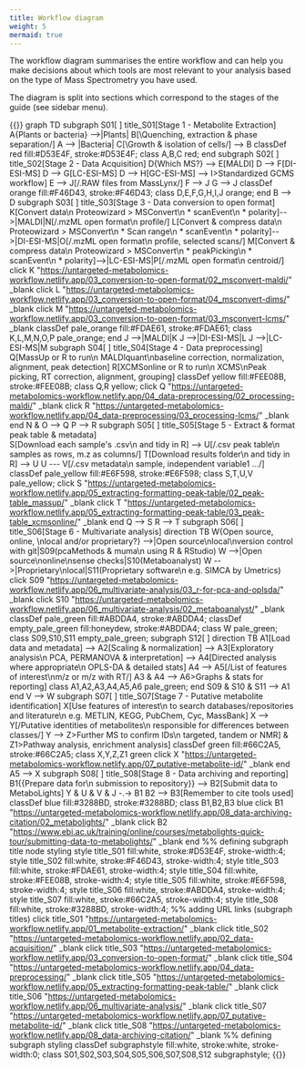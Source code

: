 ```yaml
---
title: Workflow diagram
weight: 5
mermaid: true
---
```

The workflow diagram summarises the entire workflow and can help you make decisions about which tools are most relevant to your analysis based on the type of Mass Spectrometry you have used.

The diagram is split into sections which correspond to the stages of the guide (see sidebar menu).

{{<mermaid>}}
graph TD
    subgraph S01[ ]
    title_S01[Stage 1 - Metabolite Extraction]
    A{Plants or bacteria} -->|Plants| B[\Quenching, extraction & phase separation/]
    A --> |Bacteria| C[\Growth & isolation of cells/] --> B
    classDef red fill:#D53E4F, stroke:#D53E4F;
    class A,B,C red;
    end
    subgraph S02[ ]
    title_S02[Stage 2 - Data Acquisition]
    D{Which MS?} --> E[MALDI]
    D --> F[DI-ESI-MS]
    D --> G[LC-ESI-MS]
    D --> H[GC-ESI-MS] --> I>Standardized GCMS workflow]
    E --> J[/.RAW files from MassLynx/]
    F --> J
    G --> J
    classDef orange fill:#F46D43, stroke:#F46D43;
    class D,E,F,G,H,I,J orange;
    end
    B --> D
    subgraph S03[ ]
    title_S03[Stage 3 - Data conversion to open format]
    K[Convert data\n Proteowizard > MSConvert\n * scanEvent\n * polarity]-->|MALDI|N[/.mzML open format\n profile/]
    L[Convert & compress data\n Proteowizard > MSConvert\n * Scan range\n * scanEvent\n * polarity]-->|DI-ESI-MS|O[/.mzML open format\n profile, selected scans/]
    M[Convert & compress data\n Proteowizard > MSConvert\n * peakPicking\n * scanEvent\n * polarity]-->|LC-ESI-MS|P[/.mzML open format\n centroid/]
    click K "https://untargeted-metabolomics-workflow.netlify.app/03_conversion-to-open-format/02_msconvert-maldi/" _blank
    click L "https://untargeted-metabolomics-workflow.netlify.app/03_conversion-to-open-format/04_msconvert-dims/" _blank
    click M "https://untargeted-metabolomics-workflow.netlify.app/03_conversion-to-open-format/03_msconvert-lcms/" _blank
    classDef pale_orange fill:#FDAE61, stroke:#FDAE61;
    class K,L,M,N,O,P pale_orange;
    end
    J -->|MALDI|K
    J -->|DI-ESI-MS|L
    J -->|LC-ESI-MS|M
    subgraph S04[ ]
    title_S04[Stage 4 - Data preprocessing]
    Q[MassUp or R to run\n MALDIquant\nbaseline correction, normalization, alignment, peak detection]
    R[XCMSonline or R to run\n XCMS\nPeak picking, RT correction, alignment, grouping]
    classDef yellow fill:#FEE08B, stroke:#FEE08B;
    class Q,R yellow;
    click Q "https://untargeted-metabolomics-workflow.netlify.app/04_data-preprocessing/02_processing-maldi/" _blank
    click R "https://untargeted-metabolomics-workflow.netlify.app/04_data-preprocessing/03_processing-lcms/" _blank
    end
    N & O --> Q
    P --> R
    subgraph S05[ ]
    title_S05[Stage 5 - Extract & format peak table & metadata]  
    S[Download each sample's .csv\n and tidy in R] --> U[/.csv peak table\n samples as rows, m.z as columns/]
    T[Download results folder\n and tidy in R] --> U
    U --- V[/.csv metadata\n sample, independent variable1 .../]
    classDef pale_yellow fill:#E6F598, stroke:#E6F598;
    class S,T,U,V pale_yellow;
    click S "https://untargeted-metabolomics-workflow.netlify.app/05_extracting-formatting-peak-table/02_peak-table_massup/" _blank
    click T "https://untargeted-metabolomics-workflow.netlify.app/05_extracting-formatting-peak-table/03_peak-table_xcmsonline/" _blank
    end
    Q --> S
    R --> T
    subgraph S06[ ]
    title_S06[Stage 6 - Multivariate analysis]
    direction TB
    W{Open source, online, \nlocal and/or proprietary?} -->|Open source\nlocal\nversion control with git|S09(pcaMethods & muma\n using R & RStudio)
    W -->|Open source\nonline\nsense checks|S10(Metaboanalyst)
    W -->|Proprietary\nlocal|S11(Proprietary software\n e.g. SIMCA by Umetrics)
    click S09 "https://untargeted-metabolomics-workflow.netlify.app/06_multivariate-analysis/03_r-for-pca-and-oplsda/" _blank
    click S10 "https://untargeted-metabolomics-workflow.netlify.app/06_multivariate-analysis/02_metaboanalyst/" _blank
    classDef pale_green fill:#ABDDA4, stroke:#ABDDA4;
    classDef empty_pale_green fill:honeydew, stroke:#ABDDA4;
    class W pale_green;
    class S09,S10,S11 empty_pale_green;
        subgraph S12[ ]
        direction TB
        A1[Load data and metadata] --> A2[Scaling & normalization] --> A3[Exploratory analysis\n PCA, PERMANOVA & interpretation] --> A4[Directed analysis where appropriate\n OPLS-DA & detailed stats]
        A4 --> A5[/List of features of interest\nm/z or m/z with RT/]
        A3 & A4 --> A6>Graphs & stats for reporting]
        class A1,A2,A3,A4,A5,A6 pale_green;
        end
    S09 & S10 & S11 --> A1
    end
    V --> W
    subgraph S07[ ]
    title_S07[Stage 7 - Putative metabolite identification]
    X[Use features of interest\n to search databases/repositories and literature\n e.g. METLIN, KEGG, PubChem, Cyc, MassBank]
    X --> Y[/Putative identities of metabolites\n responsible for differences between classes/]
    Y --> Z>Further MS to confirm IDs\n targeted, tandem or NMR] & Z1>Pathway analysis, enrichment analysis] 
    classDef green fill:#66C2A5, stroke:#66C2A5;
    class X,Y,Z,Z1 green
    click X "https://untargeted-metabolomics-workflow.netlify.app/07_putative-metabolite-id/" _blank
    end
    A5 --> X
    subgraph S08[ ]
    title_S08[Stage 8 - Data archiving and reporting]
    B1{{Prepare data for\n submission to repository}} --> B2[Submit data to MetaboLights]
    Y & U & V & J -.-> B1
    B2 --> B3[Remember to cite tools used]
    classDef blue fill:#3288BD, stroke:#3288BD;
    class B1,B2,B3 blue
    click B1 "https://untargeted-metabolomics-workflow.netlify.app/08_data-archiving-citation/02_metabolights/" _blank
    click B2 "https://www.ebi.ac.uk/training/online/courses/metabolights-quick-tour/submitting-data-to-metabolights/" _blank
    end
    %% defining subgraph title node styling
    style title_S01 fill:white, stroke:#D53E4F, stroke-width:4;
    style title_S02 fill:white, stroke:#F46D43, stroke-width:4;
    style title_S03 fill:white, stroke:#FDAE61, stroke-width:4;
    style title_S04 fill:white, stroke:#FEE08B, stroke-width:4;
    style title_S05 fill:white, stroke:#E6F598, stroke-width:4;
    style title_S06 fill:white, stroke:#ABDDA4, stroke-width:4;
    style title_S07 fill:white, stroke:#66C2A5, stroke-width:4;
    style title_S08 fill:white, stroke:#3288BD, stroke-width:4;
    %% adding URL links (subgraph titles)
    click title_S01 "https://untargeted-metabolomics-workflow.netlify.app/01_metabolite-extraction/" _blank
    click title_S02 "https://untargeted-metabolomics-workflow.netlify.app/02_data-acquisition/" _blank
    click title_S03 "https://untargeted-metabolomics-workflow.netlify.app/03_conversion-to-open-format/" _blank
    click title_S04 "https://untargeted-metabolomics-workflow.netlify.app/04_data-preprocessing/" _blank
    click title_S05 "https://untargeted-metabolomics-workflow.netlify.app/05_extracting-formatting-peak-table/" _blank
    click title_S06 "https://untargeted-metabolomics-workflow.netlify.app/06_multivariate-analysis/" _blank
    click title_S07 "https://untargeted-metabolomics-workflow.netlify.app/07_putative-metabolite-id/" _blank
    click title_S08 "https://untargeted-metabolomics-workflow.netlify.app/08_data-archiving-citation/" _blank
    %% defining subgraph styling
    classDef subgraphstyle fill:white, stroke:white, stroke-width:0;
    class S01,S02,S03,S04,S05,S06,S07,S08,S12 subgraphstyle;
{{</mermaid>}}

